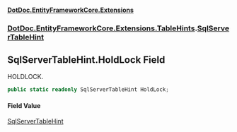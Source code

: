 #### [DotDoc\.EntityFrameworkCore\.Extensions](Home.md 'Home')
### [DotDoc\.EntityFrameworkCore\.Extensions\.TableHints](DotDoc.EntityFrameworkCore.Extensions.TableHints.md 'DotDoc\.EntityFrameworkCore\.Extensions\.TableHints').[SqlServerTableHint](SqlServerTableHint.md 'DotDoc\.EntityFrameworkCore\.Extensions\.TableHints\.SqlServerTableHint')

## SqlServerTableHint\.HoldLock Field

HOLDLOCK\.

```csharp
public static readonly SqlServerTableHint HoldLock;
```

#### Field Value
[SqlServerTableHint](SqlServerTableHint.md 'DotDoc\.EntityFrameworkCore\.Extensions\.TableHints\.SqlServerTableHint')